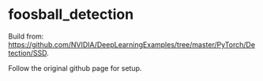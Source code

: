 # foosball_detection

Build from: https://github.com/NVIDIA/DeepLearningExamples/tree/master/PyTorch/Detection/SSD.

Follow the original github page for setup.

